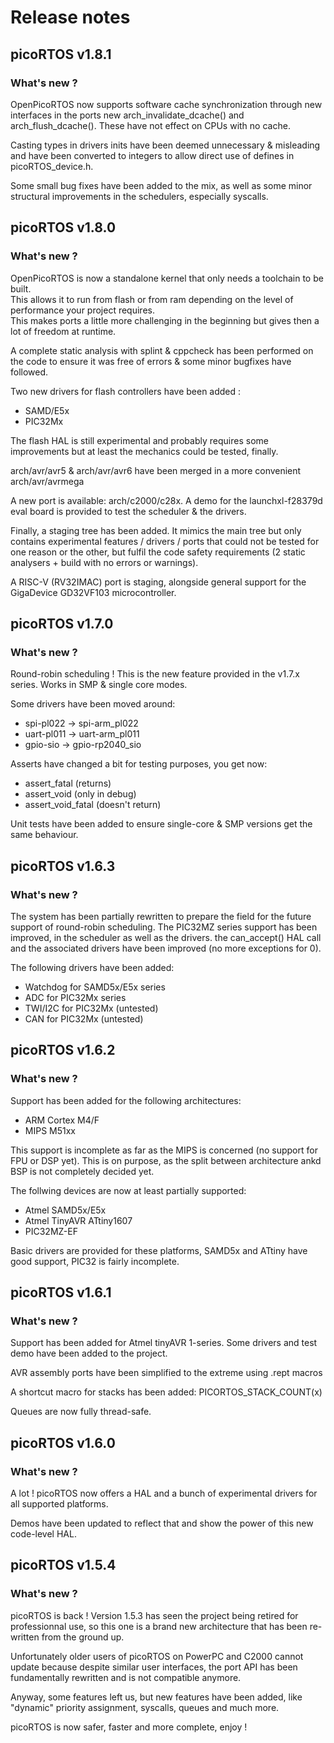 # Release notes

## picoRTOS v1.8.1
### What's new ?

OpenPicoRTOS now supports software cache synchronization through new
interfaces in the ports new arch_invalidate_dcache() and arch_flush_dcache().
These have not effect on CPUs with no cache.

Casting types in drivers inits have been deemed unnecessary & misleading and
have been converted to integers to allow direct use of defines in
picoRTOS_device.h.

Some small bug fixes have been added to the mix, as well as some minor
structural improvements in the schedulers, especially syscalls.

## picoRTOS v1.8.0
### What's new ?

OpenPicoRTOS is now a standalone kernel that only needs a toolchain to be
built.   
This allows it to run from flash or from ram depending on the level of
performance your project requires.   
This makes ports a little more challenging in the beginning but gives then a lot
of freedom at runtime.

A complete static analysis with splint & cppcheck has been performed on
the code to ensure it was free of errors & some minor bugfixes have followed.

Two new drivers for flash controllers have been added :
  - SAMD/E5x
  - PIC32Mx

The flash HAL is still experimental and probably requires some improvements
but at least the mechanics could be tested, finally.

arch/avr/avr5 & arch/avr/avr6 have been merged in a more convenient
arch/avr/avrmega

A new port is available: arch/c2000/c28x. A demo for the launchxl-f28379d eval
board is provided to test the scheduler & the drivers.

Finally, a staging tree has been added. It mimics the main tree but only contains
experimental features / drivers / ports that could not be tested for one reason or
the other, but fulfil the code safety requirements (2 static analysers + build with
no errors or warnings).

A RISC-V (RV32IMAC) port is staging, alongside general support for the
GigaDevice GD32VF103 microcontroller.

## picoRTOS v1.7.0
### What's new ?

Round-robin scheduling ! This is the new feature provided in the v1.7.x series.
Works in SMP & single core modes.

Some drivers have been moved around:
  - spi-pl022 -> spi-arm_pl022
  - uart-pl011 -> uart-arm_pl011
  - gpio-sio -> gpio-rp2040_sio

Asserts have changed a bit for testing purposes, you get now:
 - assert_fatal (returns)
 - assert_void (only in debug)
 - assert_void_fatal (doesn't return)

Unit tests have been added to ensure single-core & SMP versions get the same behaviour.


## picoRTOS v1.6.3
### What's new ?

The system has been partially rewritten to prepare the field for the future support of round-robin scheduling.
The PIC32MZ series support has been improved, in the scheduler as well as the drivers.
the can_accept() HAL call and the associated drivers have been improved (no more exceptions for 0).

The following drivers have been added:
  - Watchdog for SAMD5x/E5x series
  - ADC for PIC32Mx series
  - TWI/I2C for PIC32Mx (untested)
  - CAN for PIC32Mx (untested)

## picoRTOS v1.6.2
### What's new ?

Support has been added for the following architectures:
  - ARM Cortex M4/F
  - MIPS M51xx

This support is incomplete as far as the MIPS is concerned (no support for FPU or DSP yet).
This is on purpose, as the split between architecture ankd BSP is not completely decided yet.

The follwing devices are now at least partially supported:
  - Atmel SAMD5x/E5x
  - Atmel TinyAVR ATtiny1607
  - PIC32MZ-EF

Basic drivers are provided for these platforms, SAMD5x and ATtiny have good support, PIC32 is fairly incomplete.

## picoRTOS v1.6.1
### What's new ?

Support has been added for Atmel tinyAVR 1-series. Some drivers and test demo have been added to
the project.

AVR assembly ports have been simplified to the extreme using .rept macros

A shortcut macro for stacks has been added: PICORTOS_STACK_COUNT(x)

Queues are now fully thread-safe.

## picoRTOS v1.6.0
### What's new ?

A lot ! picoRTOS now offers a HAL and a bunch of experimental drivers for all
supported platforms.

Demos have been updated to reflect that and show the power of this new
code-level HAL.

## picoRTOS v1.5.4
### What's new ?

picoRTOS is back ! Version 1.5.3 has seen the project being retired for professionnal use, so this
one is a brand new architecture that has been re-written from the ground up.

Unfortunately older users of picoRTOS on PowerPC and C2000 cannot update because despite similar
user interfaces, the port API has been fundamentally rewritten and is not compatible anymore.

Anyway, some features left us, but new features have been added, like "dynamic" priority assignment,
syscalls, queues and much more.

picoRTOS is now safer, faster and more complete, enjoy !
